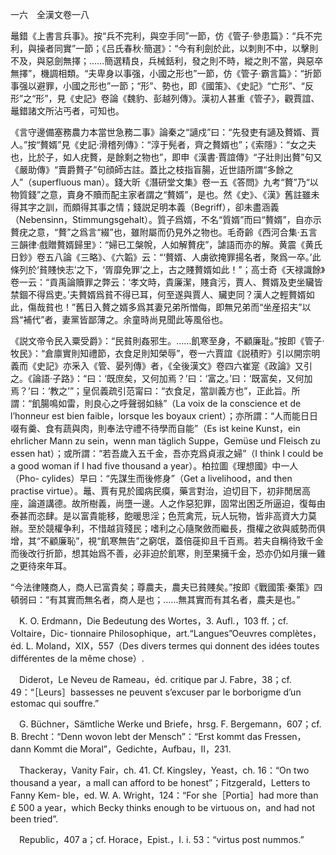 一六　全漢文卷一八

鼂錯《上書言兵事》。按“兵不完利，與空手同”一節，仿《管子·參患篇》：“兵不完利，與操者同實”一節；《吕氏春秋·簡選》：“今有利劍於此，以刺則不中，以擊則不及，與惡劍無擇；……簡選精良，兵械銛利，發之則不時，縱之則不當，與惡卒無擇”，機調相類。“夫卑身以事强，小國之形也”一節，仿《管子·霸言篇》：“折節事强以避罪，小國之形也”一節；“形”、勢也，即《國策》、《史記》“亡形”、“反形”之“形”，見《史記》卷論《魏豹、彭越列傳》。漢初人甚重《管子》，觀賈誼、鼂錯諸文所沾丐者，可知也。

《言守邊備塞務農力本當世急務二事》論秦之“讁戍”曰：“先發吏有讁及贅婿、賈人。”按“贅婿”見《史記·滑稽列傳》：“淳于髡者，齊之贅婿也”；《索隱》：“女之夫也，比於子，如人疣贅，是餘剩之物也”，即申《漢書·賈誼傳》“子壯則出贅”句又《嚴助傳》“賣爵贅子”句顔師古註。蓋比之枝指盲腸，近世語所謂“多餘之人”（superfluous man）。錢大昕《潛研堂文集》卷一五《答問》九考“贅”乃“以物質錢”之意，賣身不贖而配主家者謂之“贅婿”，是也。然《史》、《漢》舊註雖未得其字之訓，而頗得其事之情；錢説足明本義（Begriff），卻未盡涵義（Nebensinn，Stimmungsgehalt）。質子爲婿，不名“質婿”而曰“贅婿”，自亦示贅疣之意，“贅”之爲言“綴”也，雖附屬而仍見外之物也。毛奇齡《西河合集·五言三韻律·戲贈贅婿歸里》：“婦已工槃帨，人如解贅疣”，謔語而亦的解。黄震《黄氏日鈔》卷五八論《三略》、《六韜》云：“‘贅婿、人虜欲掩罪揚名者，聚爲一卒。’此條列於‘貧賤怏志’之下，‘胥靡免罪’之上，古之賤贅婿如此！”；高士奇《天禄識餘》卷一云：“貢禹論贖罪之弊云：‘孝文時，貴廉潔，賤貪污，賈人、贅婿及吏坐贜皆禁錮不得爲吏。’夫贅婿爲貧不得已耳，何至遂與賈人、贜吏同？漢人之輕贅婿如此，傷哉貧也！”舊日入贅之婿多爲其妻兄弟所憎侮，即無兄弟而“坐産招夫”以爲“補代”者，妻黨皆鄙薄之。余童時尚見聞此等風俗也。

《説文帝令民入粟受爵》：“民貧則姦邪生。……飢寒至身，不顧廉耻。”按即《管子·牧民》：“倉廪實則知禮節，衣食足則知榮辱”，卷一六賈誼《説積貯》引以開宗明義而《史記》亦釆入《管、晏列傳》者，《全後漢文》卷四六崔寔《政論》又引之。《論語·子路》：“曰：‘既庶矣，又何加焉？’曰：‘富之。’曰：‘既富矣，又何加焉？’曰：‘教之’”；皇侃義疏引范甯曰：“衣食足，當訓義方也”，正此旨。所謂：“飢腸鳴如雷，則良心之呼聲弱如絲”（La voix de la conscience et de l’honneur est bien faible，lorsque les boyaux crient）；亦所謂：“人而能日日啜有羹、食有蔬與肉，則奉法守禮不待學而自能”（Es ist keine Kunst，ein ehrlicher Mann zu sein，wenn man täglich Suppe，Gemüse und Fleisch zu essen hat）；或所謂：“若吾歲入五千金，吾亦克爲貞淑之婦”（I think I could be a good woman if I had five thousand a year）。柏拉圖《理想國》中一人（Pho-
cylides）早曰：“先謀生而後修身”（Get a livelihood，and then practise virtue）。鼂、賈有見於國病民瘼，藥言對治，迫切目下，初非閒居高座，論道講德。故所樹義，尚墮一邊。人之作惡犯罪，固常出困乏所逼迫，復每由泰甚而恣肆。是以富貴能移，飽暖思淫；色荒禽荒，玩人玩物，皆非高資大力莫辦。至於競權争利，不惜越貨殘民；嗜利之心隨聚斂而繼長，攬權之欲與威勢而俱增，其“不顧廉恥”，視“飢寒無告”之窮氓，蓋倍蓰抑且千百焉。若夫自稱待致千金而後改行折節，想其始爲不善，必非迫於飢寒，則至果擁千金，恐亦仍如月攘一雞之更待來年耳。

“今法律賤商人，商人已富貴矣；尊農夫，農夫已貧賤矣。”按即《戰國策·秦策》四頓弱曰：“有其實而無名者，商人是也；……無其實而有其名者，農夫是也。”











　K. O. Erdmann，Die Bedeutung des Wortes，3. Aufl.，103 ff.；cf. Voltaire，Dic-
tionnaire Philosophique，art.“Langues”Oeuvres complètes，éd. L. Moland，XIX，557（Des divers termes qui donnent des idées toutes différentes de la même chose）.

　Diderot，Le Neveu de Rameau，éd. critique par J. Fabre，38；cf. 49：“［Leurs］bassesses ne peuvent s’excuser par le borborigme d’un estomac qui souffre.”

　G. Büchner，Sämtliche Werke und Briefe，hrsg. F. Bergemann，607；cf. B. Brecht：“Denn wovon lebt der Mensch”：“Erst kommt das Fressen，dann Kommt die Moral”，Gedichte，Aufbau，II，231.

　Thackeray，Vanity Fair，ch. 41. Cf. Kingsley，Yeast，ch. 16：“On two thousand a year，a mall can afford to be honest”；Fitzgerald，Letters to Fanny Kem-
ble，ed. W. A. Wright，124：“For she［Portia］had more than £ 500 a year，which Becky thinks enough to be virtuous on，and had not been tried”.

　Republic，407 a；cf. Horace，Epist.，I. i. 53：“virtus post nummos.”
